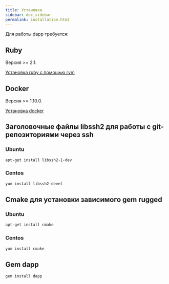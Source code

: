 ```yaml
---
title: Установка
sidebar: doc_sidebar
permalink: installation.html
---
```


Для работы dapp требуется:

## Ruby

Версия >= 2.1.

[Установка ruby с помощью rvm](https://rvm.io/rvm/install)

## Docker

Версия >= 1.10.0.

[Установка docker](https://docs.docker.com/engine/installation/)

## Заголовочные файлы libssh2 для работы с git-репозиториями через ssh

### Ubuntu

```bash
apt-get install libssh2-1-dev
```

### Centos

```bash
yum install libssh2-devel
```

## Cmake для установки зависимого gem rugged

### Ubuntu

```bash
apt-get install cmake
```

### Centos

```bash
yum install cmake
```

## Gem dapp

```bash
gem install dapp
```
